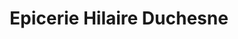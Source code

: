 ---
title: "Epicerie Hilaire Duchesne"
url: /notre-dame-des-monts/epicerie-hilaire-duchesne/
shop: convenience
---